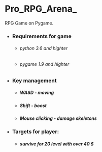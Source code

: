 # Pro_RPG_Arena_

<phr>RPG Game on Pygame.</phr>

- ### Requirements for game 

  - ###### python 3.6 and highter
  - ###### pygame 1.9 and highter

- ### Key management
  - ##### WASD  - moving
  - ##### Shift - boost
  - ##### Mouse clicking - damage skeletons

- ### Targets for player:
  - ##### survive for 20 level with over 40 $


